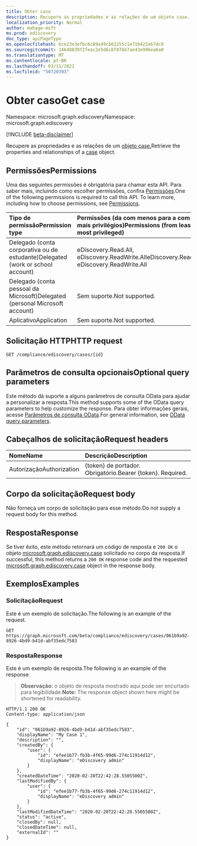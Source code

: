 ```yaml
---
title: Obter caso
description: Recupere as propriedades e as relações de um objeto case.
localization_priority: Normal
author: mahage-msft
ms.prod: ediscovery
doc_type: apiPageType
ms.openlocfilehash: bce23e3efbc6c89a49cb62255c1e71b422ab7dc0
ms.sourcegitcommit: 14648839f2feac2e5d6c8f876b7ae43e996ea6a0
ms.translationtype: MT
ms.contentlocale: pt-BR
ms.lasthandoff: 03/11/2021
ms.locfileid: "50720393"
---
```

# <a name="get-case"></a><span data-ttu-id="cb11f-103">Obter caso</span><span class="sxs-lookup"><span data-stu-id="cb11f-103">Get case</span></span>

<span data-ttu-id="cb11f-104">Namespace: microsoft.graph.ediscovery</span><span class="sxs-lookup"><span data-stu-id="cb11f-104">Namespace: microsoft.graph.ediscovery</span></span>

[!INCLUDE [beta-disclaimer](../../includes/beta-disclaimer.md)]

<span data-ttu-id="cb11f-105">Recupere as propriedades e as relações de um [objeto case.](../resources/ediscovery-case.md)</span><span class="sxs-lookup"><span data-stu-id="cb11f-105">Retrieve the properties and relationships of a [case](../resources/ediscovery-case.md) object.</span></span>

## <a name="permissions"></a><span data-ttu-id="cb11f-106">Permissões</span><span class="sxs-lookup"><span data-stu-id="cb11f-106">Permissions</span></span>

<span data-ttu-id="cb11f-p101">Uma das seguintes permissões é obrigatória para chamar esta API. Para saber mais, incluindo como escolher permissões, confira [Permissões](/graph/permissions-reference).</span><span class="sxs-lookup"><span data-stu-id="cb11f-p101">One of the following permissions is required to call this API. To learn more, including how to choose permissions, see [Permissions](/graph/permissions-reference).</span></span>

|<span data-ttu-id="cb11f-109">Tipo de permissão</span><span class="sxs-lookup"><span data-stu-id="cb11f-109">Permission type</span></span>|<span data-ttu-id="cb11f-110">Permissões (da com menos para a com mais privilégios)</span><span class="sxs-lookup"><span data-stu-id="cb11f-110">Permissions (from least to most privileged)</span></span>|
|:---|:---|
|<span data-ttu-id="cb11f-111">Delegado (conta corporativa ou de estudante)</span><span class="sxs-lookup"><span data-stu-id="cb11f-111">Delegated (work or school account)</span></span>|<span data-ttu-id="cb11f-112">eDiscovery.Read.All, eDiscovery.ReadWrite.All</span><span class="sxs-lookup"><span data-stu-id="cb11f-112">eDiscovery.Read.All, eDiscovery.ReadWrite.All</span></span>|
|<span data-ttu-id="cb11f-113">Delegado (conta pessoal da Microsoft)</span><span class="sxs-lookup"><span data-stu-id="cb11f-113">Delegated (personal Microsoft account)</span></span>|<span data-ttu-id="cb11f-114">Sem suporte.</span><span class="sxs-lookup"><span data-stu-id="cb11f-114">Not supported.</span></span>|
|<span data-ttu-id="cb11f-115">Aplicativo</span><span class="sxs-lookup"><span data-stu-id="cb11f-115">Application</span></span>|<span data-ttu-id="cb11f-116">Sem suporte.</span><span class="sxs-lookup"><span data-stu-id="cb11f-116">Not supported.</span></span>|

## <a name="http-request"></a><span data-ttu-id="cb11f-117">Solicitação HTTP</span><span class="sxs-lookup"><span data-stu-id="cb11f-117">HTTP request</span></span>

<!-- { "blockType": "ignored" } -->

```http
GET /compliance/ediscovery/cases/{id}
```

## <a name="optional-query-parameters"></a><span data-ttu-id="cb11f-118">Parâmetros de consulta opcionais</span><span class="sxs-lookup"><span data-stu-id="cb11f-118">Optional query parameters</span></span>

<span data-ttu-id="cb11f-119">Este método dá suporte a alguns parâmetros de consulta OData para ajudar a personalizar a resposta.</span><span class="sxs-lookup"><span data-stu-id="cb11f-119">This method supports some of the OData query parameters to help customize the response.</span></span> <span data-ttu-id="cb11f-120">Para obter informações gerais, acesse [Parâmetros de consulta OData](/graph/query-parameters).</span><span class="sxs-lookup"><span data-stu-id="cb11f-120">For general information, see [OData query parameters](/graph/query-parameters).</span></span>

## <a name="request-headers"></a><span data-ttu-id="cb11f-121">Cabeçalhos de solicitação</span><span class="sxs-lookup"><span data-stu-id="cb11f-121">Request headers</span></span>

| <span data-ttu-id="cb11f-122">Nome</span><span class="sxs-lookup"><span data-stu-id="cb11f-122">Name</span></span>      |<span data-ttu-id="cb11f-123">Descrição</span><span class="sxs-lookup"><span data-stu-id="cb11f-123">Description</span></span>|
|:----------|:----------|
| <span data-ttu-id="cb11f-124">Autorização</span><span class="sxs-lookup"><span data-stu-id="cb11f-124">Authorization</span></span> | <span data-ttu-id="cb11f-p103">{token} de portador. Obrigatório.</span><span class="sxs-lookup"><span data-stu-id="cb11f-p103">Bearer {token}. Required.</span></span> |

## <a name="request-body"></a><span data-ttu-id="cb11f-127">Corpo da solicitação</span><span class="sxs-lookup"><span data-stu-id="cb11f-127">Request body</span></span>

<span data-ttu-id="cb11f-128">Não forneça um corpo de solicitação para esse método.</span><span class="sxs-lookup"><span data-stu-id="cb11f-128">Do not supply a request body for this method.</span></span>

## <a name="response"></a><span data-ttu-id="cb11f-129">Resposta</span><span class="sxs-lookup"><span data-stu-id="cb11f-129">Response</span></span>

<span data-ttu-id="cb11f-130">Se tiver êxito, este método retornará um código de resposta e `200 OK` o objeto [microsoft.graph.ediscovery.case](../resources/ediscovery-case.md) solicitado no corpo da resposta.</span><span class="sxs-lookup"><span data-stu-id="cb11f-130">If successful, this method returns a `200 OK` response code and the requested [microsoft.graph.ediscovery.case](../resources/ediscovery-case.md) object in the response body.</span></span>

## <a name="examples"></a><span data-ttu-id="cb11f-131">Exemplos</span><span class="sxs-lookup"><span data-stu-id="cb11f-131">Examples</span></span>

### <a name="request"></a><span data-ttu-id="cb11f-132">Solicitação</span><span class="sxs-lookup"><span data-stu-id="cb11f-132">Request</span></span>

<span data-ttu-id="cb11f-133">Este é um exemplo de solicitação.</span><span class="sxs-lookup"><span data-stu-id="cb11f-133">The following is an example of the request.</span></span>
<!-- {
  "blockType": "request",
  "name": "get_case"
}-->

```http
GET https://graph.microsoft.com/beta/compliance/ediscovery/cases/061b9a92-8926-4bd9-b41d-abf35edc7583
```

### <a name="response"></a><span data-ttu-id="cb11f-134">Resposta</span><span class="sxs-lookup"><span data-stu-id="cb11f-134">Response</span></span>

<span data-ttu-id="cb11f-135">Este é um exemplo de resposta.</span><span class="sxs-lookup"><span data-stu-id="cb11f-135">The following is an example of the response.</span></span>

> <span data-ttu-id="cb11f-136">**Observação:** o objeto de resposta mostrado aqui pode ser encurtado para legibilidade.</span><span class="sxs-lookup"><span data-stu-id="cb11f-136">**Note:** The response object shown here might be shortened for readability.</span></span> 

<!-- {
  "blockType": "response",
  "truncated": true,
  "@odata.type": "microsoft.graph.ediscovery.case"
} -->

```http
HTTP/1.1 200 OK
Content-type: application/json

{
    "id": "061b9a92-8926-4bd9-b41d-abf35edc7583",
    "displayName": "My Case 1",
    "description": "",
    "createdBy": {
        "user": {
            "id": "efee1b77-fb3b-4f65-99d6-274c11914d12",
            "displayName": "eDiscovery admin"
        }
    },
    "createdDateTime": "2020-02-20T22:42:28.5505500Z",
    "lastModifiedBy": {
        "user": {
            "id": "efee1b77-fb3b-4f65-99d6-274c11914d12",
            "displayName": "eDiscovery admin"
        }
    },
    "lastModifiedDateTime": "2020-02-20T22:42:28.5505500Z",
    "status": "active",
    "closedBy": null,
    "closedDateTime": null,
    "externalId": ""
}
```

<!-- uuid: 16cd6b66-4b1a-43a1-adaf-3a886856ed98
2019-02-04 14:57:30 UTC -->
<!-- {
  "type": "#page.annotation",
  "description": "Get Case",
  "keywords": "",
  "section": "documentation",
  "tocPath": ""
}-->
